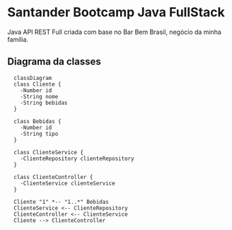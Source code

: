 # Santander Bootcamp Java FullStack
Java API REST Full criada com base no Bar Bem Brasil, negócio da minha família.

## Diagrama da classes

```mermaid
  classDiagram
  class Cliente {
    -Number id
    -String nome
    -String bebidas
  }

  class Bebidas {
    -Number id
    -String tipo
  }

  class ClienteService {
    -ClienteRepository clienteRepository
  }
  
  class ClienteController {
    -ClienteService clienteService 
  } 

  Cliente "1" *-- "1..*" Bebidas
  ClienteService <-- ClienteRepository
  ClienteController <-- ClienteService
  Cliente --> ClienteController

```
